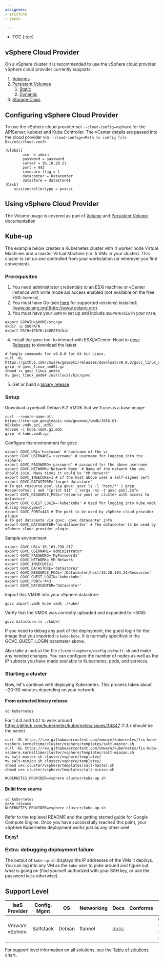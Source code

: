 ```yaml
---
assignees:
- erictune
- jbeda

---
```


* TOC
{:toc}

## vSphere Cloud Provider

On a vSphere cluster it is recommended to use the vSphere cloud provider. vSphere cloud provider currently supports 

1. [Volumes](http://kubernetes.io/docs/user-guide/volumes)
2. [Persistent Volumes](http://kubernetes.io/docs/user-guide/persistent-volumes/)
   1. [Static](http://kubernetes.io/docs/user-guide/persistent-volumes/#static)
   2. [Dynamic](http://kubernetes.io/docs/user-guide/persistent-volumes/#dynamic)
3. [Storage Class](http://kubernetes.io/docs/user-guide/persistent-volumes/#storageclasses)

## Configuring vSphere Cloud Provider

To use the vSphere cloud provider set ```--cloud-config=vsphere``` for the APIServer, kubelet and Kube Controller.
The vCenter details are passed into the cloud provider via ```--cloud-config=<Path to config file Ex:/etc/cloud.conf>```

```
[Global]
        user = admin
        password = password
        server = 10.10.20.21
        port = 443
        insecure-flag = 1
        datacenter = Datacenter
        datastore = datastore1
[Disk]
	scsicontrollertype = pvscsi
```
## Using vSphere Cloud Provider
The Volume usage is covered as part of [Volume](http://kubernetes.io/docs/user-guide/volumes/) and [Persistent Volume](http://kubernetes.io/docs/user-guide/persistent-volumes/) documentation

## Kube-up

The example below creates a Kubernetes cluster with 4 worker node Virtual
Machines and a master Virtual Machine (i.e. 5 VMs in your cluster). This
cluster is set up and controlled from your workstation (or wherever you find
convenient).



### Prerequisites

1. You need administrator credentials to an ESXi machine or vCenter instance with write mode api access enabled (not available on the free ESXi license).
2. You must have Go (see [here](https://github.com/kubernetes/kubernetes/tree/{{page.githubbranch}}/docs/devel/development.md#go-versions) for supported versions) installed: [www.golang.org](http://www.golang.org).
3. You must have your `GOPATH` set up and include `$GOPATH/bin` in your `PATH`.

```shell
export GOPATH=$HOME/src/go
mkdir -p $GOPATH
export PATH=$PATH:$GOPATH/bin
```

4. Install the govc tool to interact with ESXi/vCenter. Head to [govc Releases](https://github.com/vmware/govmomi/releases) to download the latest.

```shell
# Sample commands for v0.8.0 for 64 bit Linux.
curl -OL https://github.com/vmware/govmomi/releases/download/v0.8.0/govc_linux_amd64.gz
gzip -d govc_linux_amd64.gz
chmod +x govc_linux_amd64
mv govc_linux_amd64 /usr/local/bin/govc
```

5. Get or build a [binary release](/docs/getting-started-guides/binary_release)

### Setup

Download a prebuilt Debian 8.2 VMDK that we'll use as a base image:

```shell
curl --remote-name-all https://storage.googleapis.com/govmomi/vmdk/2016-01-08/kube.vmdk.gz{,.md5}
md5sum -c kube.vmdk.gz.md5
gzip -d kube.vmdk.gz
```

Configure the environment for govc

```shell
export GOVC_URL='hostname' # hostname of the vc
export GOVC_USERNAME='username' # username for logging into the vsphere.
export GOVC_PASSWORD='password' # password for the above username
export GOVC_NETWORK='Network Name' # Name of the network the vms should join. Many times it could be "VM Network"
export GOVC_INSECURE=1 # If the host above uses a self-signed cert
export GOVC_DATASTORE='target datastore'
# To get resource pool via govc: govc ls -l 'host/*' | grep ResourcePool | awk '{print $1}' | xargs -n1 -t govc pool.info
export GOVC_RESOURCE_POOL='resource pool or cluster with access to datastore'
export GOVC_GUEST_LOGIN='kube:kube' # Used for logging into kube.vmdk during deployment.
export GOVC_PORT=443 # The port to be used by vSphere cloud provider plugin
# To get datacente via govc: govc datacenter.info
export GOVC_DATACENTER='ha-datacenter' # The datacenter to be used by vSphere cloud provider plugin
```

Sample environment

```shell
export GOVC_URL='10.161.236.217'
export GOVC_USERNAME='administrator'
export GOVC_PASSWORD='MyPassword1'
export GOVC_NETWORK='VM Network'
export GOVC_INSECURE=1
export GOVC_DATASTORE='datastore1'
export GOVC_RESOURCE_POOL='/Datacenter/host/10.20.104.24/Resources'
export GOVC_GUEST_LOGIN='kube:kube'
export GOVC_PORT='443'
export GOVC_DATACENTER='Datacenter'
```

Import this VMDK into your vSphere datastore:

```shell
govc import.vmdk kube.vmdk ./kube/
```

Verify that the VMDK was correctly uploaded and expanded to ~3GiB:

```shell
govc datastore.ls ./kube/
```

If you need to debug any part of the deployment, the guest login for 
the image that you imported is `kube:kube`. It is normally specified 
in the GOVC_GUEST_LOGIN parameter above.

Also take a look at the file `cluster/vsphere/config-default.sh` and
make any needed changes. You can configure the number of nodes
as well as the IP subnets you have made available to Kubernetes, pods,
and services.

### Starting a cluster

Now, let's continue with deploying Kubernetes.
This process takes about ~20-30 minutes depending on your network.

#### From extracted binary release

```shell
cd kubernetes
```
For 1.4.0 and 1.4.1 to work around https://github.com/kubernetes/kubernetes/issues/34847 (1.3.x should be the same)
```
curl -OL https://raw.githubusercontent.com/vmware/kubernetes/fix-kube-vsphere.kerneltime/cluster/vsphere/templates/salt-master.sh
curl -OL https://raw.githubusercontent.com/vmware/kubernetes/fix-kube-vsphere.kerneltime/cluster/vsphere/templates/salt-minion.sh
mv salt-master.sh cluster/vsphere/templates/
mv salt-minion.sh cluster/vsphere/templates/
chmod u+x cluster/vsphere/templates/salt-master.sh
chmod u+x cluster/vsphere/templates/salt-minion.sh
```

```
KUBERNETES_PROVIDER=vsphere cluster/kube-up.sh
```

#### Build from source

```shell
cd kubernetes
make release
KUBERNETES_PROVIDER=vsphere cluster/kube-up.sh
```

Refer to the top level README and the getting started guide for Google Compute
Engine. Once you have successfully reached this point, your vSphere Kubernetes
deployment works just as any other one!

**Enjoy!**

### Extra: debugging deployment failure

The output of `kube-up.sh` displays the IP addresses of the VMs it deploys. You
can log into any VM as the `kube` user to poke around and figure out what is
going on (find yourself authorized with your SSH key, or use the password
`kube` otherwise).

## Support Level


IaaS Provider        | Config. Mgmt | OS     | Networking  | Docs                                              | Conforms | Support Level
-------------------- | ------------ | ------ | ----------  | ---------------------------------------------     | ---------| ----------------------------
Vmware vSphere       | Saltstack    | Debian | flannel         | [docs](/docs/getting-started-guides/vsphere)                                |          | Community ([@imkin](https://github.com/imkin)), ([@abrarshivani](https://github.com/abrarshivani)), ([@kerneltime](https://github.com/kerneltime)))

For support level information on all solutions, see the [Table of solutions](/docs/getting-started-guides/#table-of-solutions) chart.

